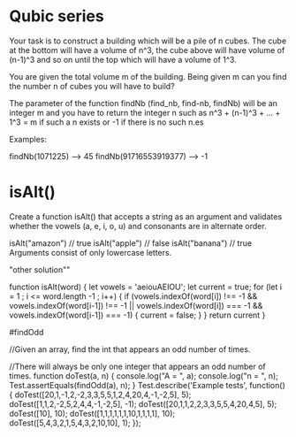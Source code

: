 # Qubic series
Your task is to construct a building which 
will be a pile of n cubes.
 The cube at the bottom will have a volume of 
n^3, the cube above will have volume 
 of (n-1)^3 and so on until the top which will 
have a volume of 1^3.

You are given the total volume m of the building.
 Being given m can you 
find the number n of cubes you will have
 to build?

The parameter of the 
function findNb (find_nb, find-nb, findNb) 
will be an integer
 m and you have to return the integer n such 
as n^3 + (n-1)^3 + ... + 1^3 = m 
 if such a n exists or -1 if there is no such n.es

Examples:

findNb(1071225) --> 45
findNb(91716553919377) --> -1


# isAlt()
Create a function isAlt() that accepts a string as an argument and validates whether the vowels (a, e, i, o, u) and consonants are in alternate order.

isAlt("amazon")
// true
isAlt("apple")
// false
isAlt("banana")
// true
Arguments consist of only lowercase letters.

"other solution""

function isAlt(word) {
  let vowels = 'aeiouAEIOU';
  let current = true;
  for (let i = 1 ; i <= word.length -1 ; i++) {
    if (vowels.indexOf(word[i]) !== -1 && vowels.indexOf(word[i-1]) !== -1 || 
      vowels.indexOf(word[i]) === -1 && vowels.indexOf(word[i-1]) === -1) {
      current = false;
    }
  }
  return current
}


#findOdd

//Given an array, find the int that appears an odd number of times.

//There will always be only one integer that appears an odd number of times.
function doTest(a, n) {
  console.log("A = ", a);
  console.log("n = ", n);
  Test.assertEquals(findOdd(a), n);
}
Test.describe('Example tests', function() {
  doTest([20,1,-1,2,-2,3,3,5,5,1,2,4,20,4,-1,-2,5], 5);
  doTest([1,1,2,-2,5,2,4,4,-1,-2,5], -1);
  doTest([20,1,1,2,2,3,3,5,5,4,20,4,5], 5);
  doTest([10], 10);
  doTest([1,1,1,1,1,1,10,1,1,1,1], 10);
  doTest([5,4,3,2,1,5,4,3,2,10,10], 1);
});